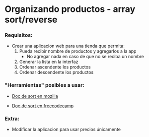 # Organizando productos - array sort/reverse

### Requisitos:

- Crear una aplicacion web para una tienda que permita:
    1. Pueda recibir nombre de productos y agregarlos a la app
        - No agregar nada en caso de que no se reciba un nombre
    1. Generar la lista en la interfaz
    1. Ordenar ascendente los productos
    1. Ordenar descendente los productos


### "Herramientas" posibles a usar:

- [Doc de sort en mozilla](https://developer.mozilla.org/es/docs/Web/JavaScript/Reference/Global_Objects/Array/sort)

- [Doc de sort en freecodecamp](https://www.freecodecamp.org/espanol/news/ordenar-arreglos-en-javascript-como-usar-el-metodo-sort/)

### Extra: 

- Modificar la aplicacion para usar precios únicamente
